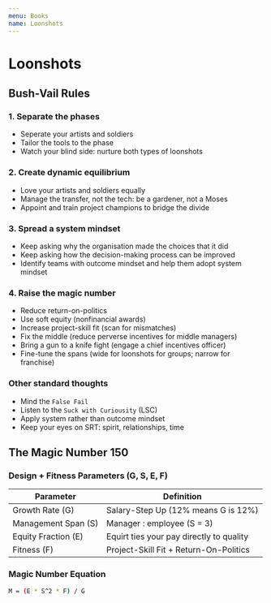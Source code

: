 ```yaml
---
menu: Books
name: Loonshots
---
```


# Loonshots

## Bush-Vail Rules

### 1. Separate the phases

- Seperate your artists and soldiers
- Tailor the tools to the phase
- Watch your blind side: nurture both types of loonshots

### 2. Create dynamic equilibrium

- Love your artists and soldiers equally
- Manage the transfer, not the tech: be a gardener, not a Moses
- Appoint and train project champions to bridge the divide

### 3. Spread a system mindset

- Keep asking why the organisation made the choices that it did
- Keep asking how the decision-making process can be improved
- Identify teams with outcome mindset and help them adopt system mindset

### 4. Raise the magic number

- Reduce return-on-politics
- Use soft equity (nonfinancial awards)
- Increase project-skill fit (scan for mismatches)
- Fix the middle (reduce perverse incentives for middle managers)
- Bring a gun to a knife fight (engage a chief incentives officer)
- Fine-tune the spans (wide for loonshots for groups; narrow for franchise)

### Other standard thoughts

- Mind the `False Fail`
- Listen to the `Suck with Curiousity` (LSC)
- Apply system rather than outcome mindset
- Keep your eyes on SRT: spirit, relationships, time

## The Magic Number 150

### Design + Fitness Parameters (G, S, E, F)

| Parameter           | Definition                               |
| ------------------- | ---------------------------------------- |
| Growth Rate (G)     | Salary-Step Up (12% means G is 12%)      |
| Management Span (S) | Manager : employee (S = 3)               |
| Equity Fraction (E) | Equirt ties your pay directly to quality |
| Fitness (F)         | Project-Skill Fit + Return-On-Politics   |

### Magic Number Equation

```bash
M = (E * S^2 * F) / G
```
